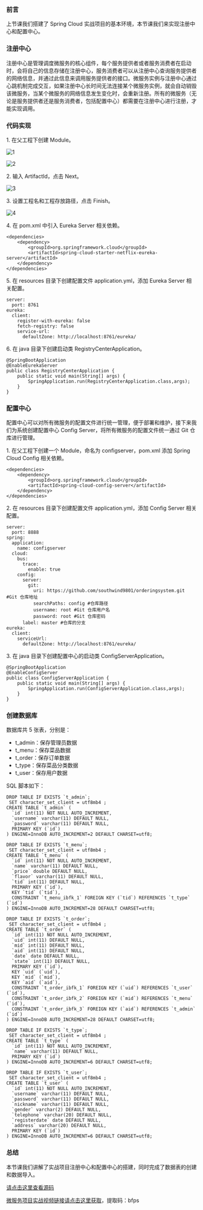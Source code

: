 ### 前言

上节课我们搭建了 Spring Cloud 实战项目的基本环境，本节课我们来实现注册中心和配置中心。

### 注册中心

注册中心是管理调度微服务的核心组件，每个服务提供者或者服务消费者在启动时，会将自己的信息存储在注册中心，服务消费者可以从注册中心查询服务提供者的网络信息，并通过此信息来调用服务提供者的接口。微服务实例与注册中心通过心跳机制完成交互，如果注册中心长时间无法连接某个微服务实例，就会自动销毁该微服务，当某个微服务的网络信息发生变化时，会重新注册。所有的微服务（无论是服务提供者还是服务消费者，包括配置中心）都需要在注册中心进行注册，才能实现调用。

### 代码实现

1\. 在父工程下创建 Module。

![1](https://images.gitbook.cn/af33cdf0-dd54-11e9-9cc8-a572519b0723)

![2](https://images.gitbook.cn/b68b88e0-dd54-11e9-aaec-b5744b419935)

2\. 输入 ArtifactId，点击 Next。

![3](https://images.gitbook.cn/a0327210-dd55-11e9-9cc8-a572519b0723)

3\. 设置工程名和工程存放路径，点击 Finish。

![4](https://images.gitbook.cn/a6839270-dd55-11e9-8134-9900814ad853)

4\. 在 pom.xml 中引入 Eureka Server 相关依赖。

    
    
    <dependencies>
        <dependency>
            <groupId>org.springframework.cloud</groupId>
            <artifactId>spring-cloud-starter-netflix-eureka-server</artifactId>
        </dependency>
    </dependencies>
    

5\. 在 resources 目录下创建配置文件 application.yml，添加 Eureka Server 相关配置。

    
    
    server:
      port: 8761
    eureka:
      client:
        register-with-eureka: false
        fetch-registry: false
        service-url:
          defaultZone: http://localhost:8761/eureka/
    

6\. 在 java 目录下创建启动类 RegistryCenterApplication。

    
    
    @SpringBootApplication
    @EnableEurekaServer
    public class RegistryCenterApplication {
        public static void main(String[] args) {
            SpringApplication.run(RegistryCenterApplication.class,args);
        }
    }
    

### 配置中心

配置中心可以对所有微服务的配置文件进行统一管理，便于部署和维护，接下来我们为系统创建配置中心 Config Server，将所有微服务的配置文件统一通过
Git 仓库进行管理。

1\. 在父工程下创建一个 Module，命名为 configserver，pom.xml 添加 Spring Cloud Config 相关依赖。

    
    
    <dependencies>
        <dependency>
            <groupId>org.springframework.cloud</groupId>
            <artifactId>spring-cloud-config-server</artifactId>
        </dependency>
    </dependencies>
    

2\. 在 resources 目录下创建配置文件 application.yml，添加 Config Server 相关配置。

    
    
    server:
      port: 8888
    spring:
      application:
        name: configserver
      cloud:
        bus:
          trace:
            enable: true
        config:
          server:
            git:
              uri: https://github.com/southwind9801/orderingsystem.git #Git 仓库地址
              searchPaths: config #仓库路径
              username: root #Git 仓库用户名
              password: root #Git 仓库密码
          label: master #仓库的分支
    eureka:
      client:
        serviceUrl:
          defaultZone: http://localhost:8761/eureka/
    

3\. 在 java 目录下创建配置中心的启动类 ConfigServerApplication。

    
    
    @SpringBootApplication
    @EnableConfigServer
    public class ConfigServerApplication {
        public static void main(String[] args) {
            SpringApplication.run(ConfigServerApplication.class,args);
        }
    }
    

### 创建数据库

数据库共 5 张表，分别是：

  * t_admin：保存管理员数据
  * t_menu：保存菜品数据
  * t_order：保存订单数据
  * t_type：保存菜品分类数据
  * t_user：保存用户数据

SQL 脚本如下：

    
    
    DROP TABLE IF EXISTS `t_admin`;
     SET character_set_client = utf8mb4 ;
    CREATE TABLE `t_admin` (
      `id` int(11) NOT NULL AUTO_INCREMENT,
      `username` varchar(11) DEFAULT NULL,
      `password` varchar(11) DEFAULT NULL,
      PRIMARY KEY (`id`)
    ) ENGINE=InnoDB AUTO_INCREMENT=2 DEFAULT CHARSET=utf8;
    
    DROP TABLE IF EXISTS `t_menu`;
     SET character_set_client = utf8mb4 ;
    CREATE TABLE `t_menu` (
      `id` int(11) NOT NULL AUTO_INCREMENT,
      `name` varchar(11) DEFAULT NULL,
      `price` double DEFAULT NULL,
      `flavor` varchar(11) DEFAULT NULL,
      `tid` int(11) DEFAULT NULL,
      PRIMARY KEY (`id`),
      KEY `tid` (`tid`),
      CONSTRAINT `t_menu_ibfk_1` FOREIGN KEY (`tid`) REFERENCES `t_type` (`id`)
    ) ENGINE=InnoDB AUTO_INCREMENT=28 DEFAULT CHARSET=utf8;
    
    DROP TABLE IF EXISTS `t_order`;
     SET character_set_client = utf8mb4 ;
    CREATE TABLE `t_order` (
      `id` int(11) NOT NULL AUTO_INCREMENT,
      `uid` int(11) DEFAULT NULL,
      `mid` int(11) DEFAULT NULL,
      `aid` int(11) DEFAULT NULL,
      `date` date DEFAULT NULL,
      `state` int(11) DEFAULT NULL,
      PRIMARY KEY (`id`),
      KEY `uid` (`uid`),
      KEY `mid` (`mid`),
      KEY `aid` (`aid`),
      CONSTRAINT `t_order_ibfk_1` FOREIGN KEY (`uid`) REFERENCES `t_user` (`id`),
      CONSTRAINT `t_order_ibfk_2` FOREIGN KEY (`mid`) REFERENCES `t_menu` (`id`),
      CONSTRAINT `t_order_ibfk_3` FOREIGN KEY (`aid`) REFERENCES `t_admin` (`id`)
    ) ENGINE=InnoDB AUTO_INCREMENT=28 DEFAULT CHARSET=utf8;
    
    DROP TABLE IF EXISTS `t_type`;
     SET character_set_client = utf8mb4 ;
    CREATE TABLE `t_type` (
      `id` int(11) NOT NULL AUTO_INCREMENT,
      `name` varchar(11) DEFAULT NULL,
      PRIMARY KEY (`id`)
    ) ENGINE=InnoDB AUTO_INCREMENT=6 DEFAULT CHARSET=utf8;
    
    DROP TABLE IF EXISTS `t_user`;
     SET character_set_client = utf8mb4 ;
    CREATE TABLE `t_user` (
      `id` int(11) NOT NULL AUTO_INCREMENT,
      `username` varchar(11) DEFAULT NULL,
      `password` varchar(11) DEFAULT NULL,
      `nickname` varchar(11) DEFAULT NULL,
      `gender` varchar(2) DEFAULT NULL,
      `telephone` varchar(20) DEFAULT NULL,
      `registerdate` date DEFAULT NULL,
      `address` varchar(20) DEFAULT NULL,
      PRIMARY KEY (`id`)
    ) ENGINE=InnoDB AUTO_INCREMENT=6 DEFAULT CHARSET=utf8;
    

### 总结

本节课我们讲解了实战项目注册中心和配置中心的搭建，同时完成了数据表的创建和数据导入。

[请点击这里查看源码](https://github.com/southwind9801/orderingsystem.git)

[微服务项目实战视频链接请点击这里获取](https://pan.baidu.com/s/1eheDU4XoN3BKuzocyIe0oA)，提取码：bfps

